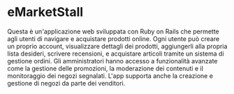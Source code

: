 # eMarketStall

Questa è un'applicazione web sviluppata con Ruby on Rails che permette agli utenti di navigare e acquistare prodotti online. Ogni utente può creare un proprio account, visualizzare dettagli dei prodotti, aggiungerli alla propria lista desideri, scrivere recensioni, e acquistare articoli tramite un sistema di gestione ordini. Gli amministratori hanno accesso a funzionalità avanzate come la gestione delle promozioni, la moderazione dei contenuti e il monitoraggio dei negozi segnalati. L'app supporta anche la creazione e gestione di negozi da parte dei venditori.
